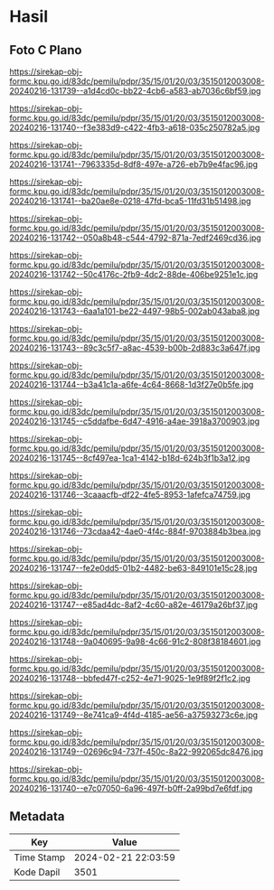 # Hasil

## Foto C Plano

https://sirekap-obj-formc.kpu.go.id/83dc/pemilu/pdpr/35/15/01/20/03/3515012003008-20240216-131739--a1d4cd0c-bb22-4cb6-a583-ab7036c6bf59.jpg

https://sirekap-obj-formc.kpu.go.id/83dc/pemilu/pdpr/35/15/01/20/03/3515012003008-20240216-131740--f3e383d9-c422-4fb3-a618-035c250782a5.jpg

https://sirekap-obj-formc.kpu.go.id/83dc/pemilu/pdpr/35/15/01/20/03/3515012003008-20240216-131741--7963335d-8df8-497e-a726-eb7b9e4fac96.jpg

https://sirekap-obj-formc.kpu.go.id/83dc/pemilu/pdpr/35/15/01/20/03/3515012003008-20240216-131741--ba20ae8e-0218-47fd-bca5-11fd31b51498.jpg

https://sirekap-obj-formc.kpu.go.id/83dc/pemilu/pdpr/35/15/01/20/03/3515012003008-20240216-131742--050a8b48-c544-4792-871a-7edf2469cd36.jpg

https://sirekap-obj-formc.kpu.go.id/83dc/pemilu/pdpr/35/15/01/20/03/3515012003008-20240216-131742--50c4176c-2fb9-4dc2-88de-406be9251e1c.jpg

https://sirekap-obj-formc.kpu.go.id/83dc/pemilu/pdpr/35/15/01/20/03/3515012003008-20240216-131743--6aa1a101-be22-4497-98b5-002ab043aba8.jpg

https://sirekap-obj-formc.kpu.go.id/83dc/pemilu/pdpr/35/15/01/20/03/3515012003008-20240216-131743--89c3c5f7-a8ac-4539-b00b-2d883c3a647f.jpg

https://sirekap-obj-formc.kpu.go.id/83dc/pemilu/pdpr/35/15/01/20/03/3515012003008-20240216-131744--b3a41c1a-a6fe-4c64-8668-1d3f27e0b5fe.jpg

https://sirekap-obj-formc.kpu.go.id/83dc/pemilu/pdpr/35/15/01/20/03/3515012003008-20240216-131745--c5ddafbe-6d47-4916-a4ae-3918a3700903.jpg

https://sirekap-obj-formc.kpu.go.id/83dc/pemilu/pdpr/35/15/01/20/03/3515012003008-20240216-131745--8cf497ea-1ca1-4142-b18d-624b3f1b3a12.jpg

https://sirekap-obj-formc.kpu.go.id/83dc/pemilu/pdpr/35/15/01/20/03/3515012003008-20240216-131746--3caaacfb-df22-4fe5-8953-1afefca74759.jpg

https://sirekap-obj-formc.kpu.go.id/83dc/pemilu/pdpr/35/15/01/20/03/3515012003008-20240216-131746--73cdaa42-4ae0-4f4c-884f-9703884b3bea.jpg

https://sirekap-obj-formc.kpu.go.id/83dc/pemilu/pdpr/35/15/01/20/03/3515012003008-20240216-131747--fe2e0dd5-01b2-4482-be63-849101e15c28.jpg

https://sirekap-obj-formc.kpu.go.id/83dc/pemilu/pdpr/35/15/01/20/03/3515012003008-20240216-131747--e85ad4dc-8af2-4c60-a82e-46179a26bf37.jpg

https://sirekap-obj-formc.kpu.go.id/83dc/pemilu/pdpr/35/15/01/20/03/3515012003008-20240216-131748--9a040695-9a98-4c66-91c2-808f38184601.jpg

https://sirekap-obj-formc.kpu.go.id/83dc/pemilu/pdpr/35/15/01/20/03/3515012003008-20240216-131748--bbfed47f-c252-4e71-9025-1e9f89f2f1c2.jpg

https://sirekap-obj-formc.kpu.go.id/83dc/pemilu/pdpr/35/15/01/20/03/3515012003008-20240216-131749--8e741ca9-4f4d-4185-ae56-a37593273c6e.jpg

https://sirekap-obj-formc.kpu.go.id/83dc/pemilu/pdpr/35/15/01/20/03/3515012003008-20240216-131749--02696c94-737f-450c-8a22-992065dc8476.jpg

https://sirekap-obj-formc.kpu.go.id/83dc/pemilu/pdpr/35/15/01/20/03/3515012003008-20240216-131740--e7c07050-6a96-497f-b0ff-2a99bd7e6fdf.jpg


## Metadata

| Key        | Value               |
| ---------- | ------------------- |
| Time Stamp | 2024-02-21 22:03:59 |
| Kode Dapil | 3501                |



